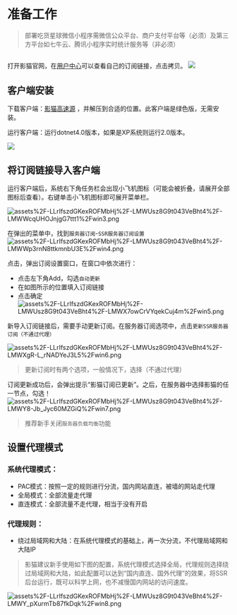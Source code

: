 # 准备工作
> 部署吃货星球微信小程序需微信公众平台、商户支付平台等（必须）及第三方平台如七牛云、腾讯小程序实时统计服务等（非必须）

## 

打开影猫官网，在[用户中心](https://sscat.me/user)可以查看自己的订阅链接，点击拷贝。
![](https://i.loli.net/2018/09/22/5ba51d0287c33.png)

## 客户端安装

下载客户端：[影猫高速源](https://yun-1256050155.cos.ap-beijing.myqcloud.com/ssr/Windows%20ssr.zip)  ，并解压到合适的位置。此客户端是绿色版，无需安装。

运行客户端：运行dotnet4.0版本，如果是XP系统则运行2.0版本。

![](https://i.loli.net/2018/09/22/5ba51d01f11d7.png)

## 将订阅链接导入客户端

运行客户端后，系统右下角任务栏会出现小飞机图标（可能会被折叠，请展开全部图标后查看）。右键单击小飞机图标即可展开菜单栏。

![assets%2F-LLrIfszdGKexROFMbHj%2F-LMWUsz8G9t043VeBht4%2F-LMWWcqUHOJnjgG7ttt1%2Fwin3.png](https://i.loli.net/2018/09/22/5ba51d068394e.png)

在弹出的菜单中，找到`服务器订阅`-`SSR服务器订阅设置`
![assets%2F-LLrIfszdGKexROFMbHj%2F-LMWUsz8G9t043VeBht4%2F-LMWWp3rnN8ttkmnbU3E%2Fwin4.png](https://i.loli.net/2018/09/22/5ba51d1b62857.png)


点击，弹出订阅设置窗口，在窗口中依次进行：

* 点击左下角Add，勾选`自动更新`
* 在如图所示的位置填入订阅链接
* 点击确定
![assets%2F-LLrIfszdGKexROFMbHj%2F-LMWUsz8G9t043VeBht4%2F-LMWX7owCrVYqekCuj4m%2Fwin5.png](https://i.loli.net/2018/09/22/5ba51d16cf363.png)


新导入订阅链接后，需要手动更新订阅。在服务器订阅选项中，点击`更新SSR服务器订阅（不通过代理）`

![assets%2F-LLrIfszdGKexROFMbHj%2F-LMWUsz8G9t043VeBht4%2F-LMWXgR-L_rNADYeJ3L5%2Fwin6.png](https://i.loli.net/2018/09/22/5ba51d22b4b7d.png)
> 更新订阅时有两个选项，一般情况下，选择（不通过代理）




订阅更新成功后，会弹出提示“影猫订阅已更新”。之后，在服务器中选择影猫的任一节点，勾选！
![assets%2F-LLrIfszdGKexROFMbHj%2F-LMWUsz8G9t043VeBht4%2F-LMWY8-Jb_Jyc60MZGiQ%2Fwin7.png](https://i.loli.net/2018/09/22/5ba51d20a35a6.png)
> 推荐新手关闭`服务器负载均衡`功能



## 设置代理模式

###  系统代理模式：

* PAC模式：按照一定的规则进行分流，国内网站直连，被墙的网站走代理
* 全局模式：全部流量走代理
* 直连模式：全部流量不走代理，相当于没有开启

### 代理规则：

* 绕过局域网和大陆：在系统代理模式的基础上，再一次分流，不代理局域网和大陆IP

> 影猫建议新手使用如下图的配置，系统代理模式选择全局，代理规则选择绕过局域网和大陆，如此配置可以达到“国内直连、国外代理”的效果，将SSR后台运行，既可以科学上网，也不减慢国内网站的访问速度。


![assets%2F-LLrIfszdGKexROFMbHj%2F-LMWUsz8G9t043VeBht4%2F-LMWY_pXurmTb87fkDqk%2Fwin8.png](https://i.loli.net/2018/09/22/5ba51d35bf5a2.png)





